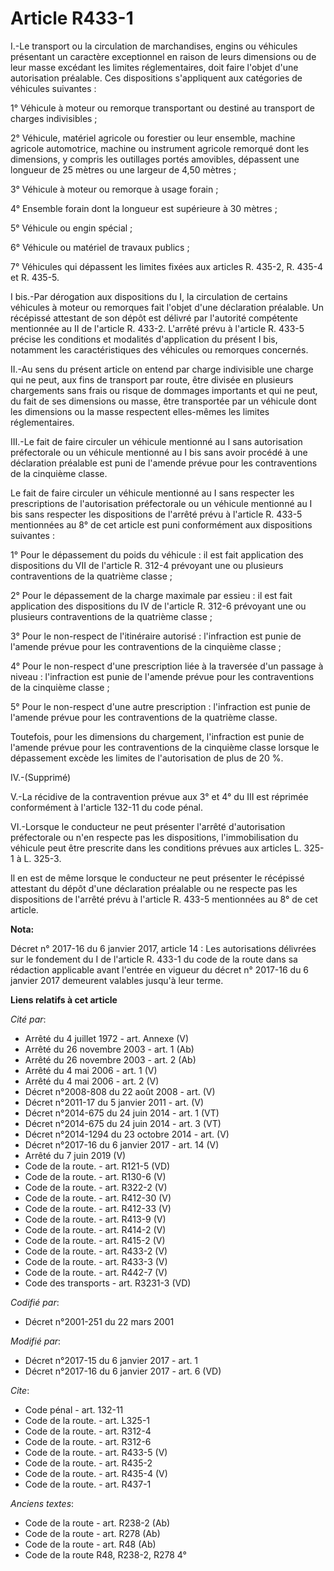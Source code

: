 # Article R433-1

I.-Le transport ou la circulation de marchandises, engins ou véhicules présentant un caractère exceptionnel en raison de
leurs dimensions ou de leur masse excédant les limites réglementaires, doit faire l'objet d'une autorisation préalable. Ces
dispositions s'appliquent aux catégories de véhicules suivantes : 

1° Véhicule à moteur ou remorque transportant ou destiné au transport de charges indivisibles ; 

2° Véhicule, matériel agricole ou forestier ou leur ensemble, machine agricole automotrice, machine ou instrument agricole
remorqué dont les dimensions, y compris les outillages portés amovibles, dépassent une longueur de 25 mètres ou une largeur
de 4,50 mètres ; 

3° Véhicule à moteur ou remorque à usage forain ; 

4° Ensemble forain dont la longueur est supérieure à 30 mètres ; 

5° Véhicule ou engin spécial ; 

6° Véhicule ou matériel de travaux publics ; 

7° Véhicules qui dépassent les limites fixées aux articles R. 435-2, R. 435-4 et R. 435-5. 

I bis.-Par dérogation aux dispositions du I, la circulation de certains véhicules à moteur ou remorques fait l'objet d'une
déclaration préalable. Un récépissé attestant de son dépôt est délivré par l'autorité compétente mentionnée au II de
l'article R. 433-2. L'arrêté prévu à l'article R. 433-5 précise les conditions et modalités d'application du présent I bis,
notamment les caractéristiques des véhicules ou remorques concernés. 

II.-Au sens du présent article on entend par charge indivisible une charge qui ne peut, aux fins de transport par route, être
divisée en plusieurs chargements sans frais ou risque de dommages importants et qui ne peut, du fait de ses dimensions ou
masse, être transportée par un véhicule dont les dimensions ou la masse respectent elles-mêmes les limites réglementaires. 

III.-Le fait de faire circuler un véhicule mentionné au I sans autorisation préfectorale ou un véhicule mentionné au I bis
sans avoir procédé à une déclaration préalable est puni de l'amende prévue pour les contraventions de la cinquième classe. 

Le fait de faire circuler un véhicule mentionné au I sans respecter les prescriptions de l'autorisation préfectorale ou un
véhicule mentionné au I bis sans respecter les dispositions de l'arrêté prévu à l'article R. 433-5 mentionnées au 8° de cet
article est puni conformément aux dispositions suivantes : 

1° Pour le dépassement du poids du véhicule : il est fait application des dispositions du VII de l'article R. 312-4 prévoyant
une ou plusieurs contraventions de la quatrième classe ; 

2° Pour le dépassement de la charge maximale par essieu : il est fait application des dispositions du IV de l'article R.
312-6 prévoyant une ou plusieurs contraventions de la quatrième classe ; 

3° Pour le non-respect de l'itinéraire autorisé : l'infraction est punie de l'amende prévue pour les contraventions de la
cinquième classe ; 

4° Pour le non-respect d'une prescription liée à la traversée d'un passage à niveau : l'infraction est punie de l'amende
prévue pour les contraventions de la cinquième classe ; 

5° Pour le non-respect d'une autre prescription : l'infraction est punie de l'amende prévue pour les contraventions de la
quatrième classe. 

Toutefois, pour les dimensions du chargement, l'infraction est punie de l'amende prévue pour les contraventions de la
cinquième classe lorsque le dépassement excède les limites de l'autorisation de plus de 20 %. 

IV.-(Supprimé) 

V.-La récidive de la contravention prévue aux 3° et 4° du III est réprimée conformément à l'article 132-11 du code pénal. 

VI.-Lorsque le conducteur ne peut présenter l'arrêté d'autorisation préfectorale ou n'en respecte pas les dispositions,
l'immobilisation du véhicule peut être prescrite dans les conditions prévues aux articles L. 325-1 à L. 325-3. 

Il en est de même lorsque le conducteur ne peut présenter le récépissé attestant du dépôt d'une déclaration préalable ou ne
respecte pas les dispositions de l'arrêté prévu à l'article R. 433-5 mentionnées au 8° de cet article.

**Nota:**

Décret n° 2017-16 du 6 janvier 2017, article 14 : Les autorisations délivrées sur le fondement du I de l'article R. 433-1 du
code de la route dans sa rédaction applicable avant l'entrée en vigueur du décret n° 2017-16 du 6 janvier 2017 demeurent
valables jusqu'à leur terme.

**Liens relatifs à cet article**

_Cité par_:

  - Arrêté du 4 juillet 1972 - art. Annexe (V)
  - Arrêté du 26 novembre 2003 - art. 1 (Ab)
  - Arrêté du 26 novembre 2003 - art. 2 (Ab)
  - Arrêté du 4 mai 2006 - art. 1 (V)
  - Arrêté du 4 mai 2006 - art. 2 (V)
  - Décret n°2008-808 du 22 août 2008 - art. (V)
  - Décret n°2011-17 du 5 janvier 2011 - art. (V)
  - Décret n°2014-675 du 24 juin 2014 - art. 1 (VT)
  - Décret n°2014-675 du 24 juin 2014 - art. 3 (VT)
  - Décret n°2014-1294 du 23 octobre 2014 - art. (V)
  - Décret n°2017-16 du 6 janvier 2017 - art. 14 (V)
  - Arrêté du 7 juin 2019 (V)
  - Code de la route. - art. R121-5 (VD)
  - Code de la route. - art. R130-6 (V)
  - Code de la route. - art. R322-2 (V)
  - Code de la route. - art. R412-30 (V)
  - Code de la route. - art. R412-33 (V)
  - Code de la route. - art. R413-9 (V)
  - Code de la route. - art. R414-2 (V)
  - Code de la route. - art. R415-2 (V)
  - Code de la route. - art. R433-2 (V)
  - Code de la route. - art. R433-3 (V)
  - Code de la route. - art. R442-7 (V)
  - Code des transports - art. R3231-3 (VD)

_Codifié par_:

  - Décret n°2001-251 du 22 mars 2001

_Modifié par_:

  - Décret n°2017-15 du 6 janvier 2017 - art. 1
  - Décret n°2017-16 du 6 janvier 2017 - art. 6 (VD)

_Cite_:

  - Code pénal - art. 132-11
  - Code de la route. - art. L325-1
  - Code de la route. - art. R312-4
  - Code de la route. - art. R312-6
  - Code de la route. - art. R433-5 (V)
  - Code de la route. - art. R435-2
  - Code de la route. - art. R435-4 (V)
  - Code de la route. - art. R437-1

_Anciens textes_:

  - Code de la route - art. R238-2 (Ab)
  - Code de la route - art. R278 (Ab)
  - Code de la route - art. R48 (Ab)
  - Code de la route R48, R238-2, R278 4°
